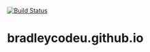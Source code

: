 [![Build Status](https://travis-ci.org/BradleyCodeU/bradleycodeu.github.io.svg?branch=master)](https://travis-ci.org/BradleyCodeU/bradleycodeu.github.io)
# bradleycodeu.github.io
